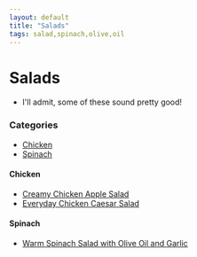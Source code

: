 ```yaml
---
layout: default
title: "Salads"
tags: salad,spinach,olive,oil
---
```

# Salads
* I'll admit, some of these sound pretty good!

### Categories
<!-- TOC depthFrom:4 depthTo:6 withLinks:1 updateOnSave:1 orderedList:0 -->

- [Chicken](#chicken)
- [Spinach](#spinach)

<!-- /TOC -->

#### Chicken
* [Creamy Chicken Apple Salad]({{site.github.url}}/Salads/CreamyChickenAppleSalad/index.html)
* [Everyday Chicken Caesar Salad]({{site.github.url}}/Salads/EverydayChickenCaesarSalad/index.html)

#### Spinach
* [Warm Spinach Salad with Olive Oil and Garlic]({{site.github.url}}/Salads/WarmSpinachSalad/index.html)
